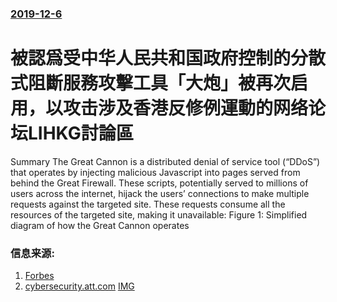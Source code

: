 ### [2019-12-6](/news/2019/12/6/index.md)

##### 
#  被認爲受中华人民共和国政府控制的分散式阻斷服務攻擊工具「大炮」被再次启用，以攻击涉及香港反修例運動的网络论坛LIHKG討論區 

Summary The Great Cannon is a distributed denial of service tool (“DDoS”) that operates by injecting malicious Javascript into pages served from behind the Great Firewall. These scripts, potentially served to millions of users across the internet, hijack the users’ connections to make multiple requests against the targeted site. These requests consume all the resources of the targeted site, making it unavailable: Figure 1: Simplified diagram of how the Great Cannon operates


### 信息来源:

1. [Forbes](https://www.forbes.com/sites/daveywinder/2019/12/05/china-fires-great-cannon-cyber-weapon-at-the-hong-kong-pro-democracy-movement/)
2. [cybersecurity.att.com](https://cybersecurity.att.com/blogs/labs-research/the-great-cannon-has-been-deployed-again) [IMG](https://cdn5.alienvault.com/blog-content/Blog-Images/open-graph/blog-bkg-768x427.jpg)
